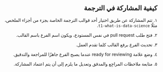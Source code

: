<span dir="rtl" align="right">

## كيفية المشاركة في الترجمة
١. تتم المشاركة عن طريق اختيار أحد قوالب الترجمة الخاصة بجزء من أجزاء الملخص، مثلًا `t1-what-is-data-science`.

٢. فتح طلب pull request في نفس المستودع، ويكون اسم الفرع باسم القالب.

٣. تحديث الفرع برفع القالب كلما تقدم العمل.

٤. وضع علامة ready for reviewing عندما يصبح الفرع جاهزًا للمراجعة والتدقيق.

٥. متابعة ملاحظات المراجِع والمدقق وتعديل ما يلزم إلى أن يتم اعتماد المشاركة.


</span>
